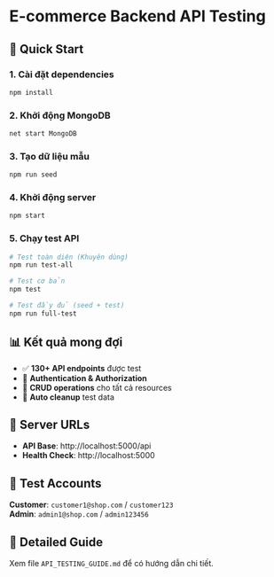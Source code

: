 # E-commerce Backend API Testing

## 🚀 Quick Start

### 1. Cài đặt dependencies
```bash
npm install
```

### 2. Khởi động MongoDB
```bash
net start MongoDB
```

### 3. Tạo dữ liệu mẫu
```bash
npm run seed
```

### 4. Khởi động server
```bash
npm start
```

### 5. Chạy test API
```bash
# Test toàn diện (Khuyên dùng)
npm run test-all

# Test cơ bản
npm test

# Test đầy đủ (seed + test)
npm run full-test
```

## 📊 Kết quả mong đợi

- ✅ **130+ API endpoints** được test
- 🔐 **Authentication & Authorization** 
- 📱 **CRUD operations** cho tất cả resources
- 🧹 **Auto cleanup** test data

## 🔗 Server URLs

- **API Base**: http://localhost:5000/api
- **Health Check**: http://localhost:5000

## 👤 Test Accounts

**Customer**: `customer1@shop.com` / `customer123`  
**Admin**: `admin1@shop.com` / `admin123456`

## 📖 Detailed Guide

Xem file `API_TESTING_GUIDE.md` để có hướng dẫn chi tiết.
